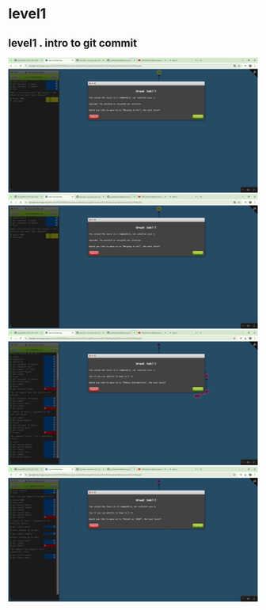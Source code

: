 
# level1

## level1 . intro to git commit

![alt text](1.png)
![alt text](2.png)
![alt text](3.png)
![alt text](4.png)